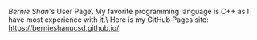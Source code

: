 *Bernie Shan*'s User Page\\
My favorite programming language is C++ as I have most experience with it.\\
Here is my GitHub Pages site: https://bernieshanucsd.github.io/

